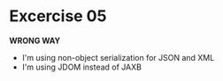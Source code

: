 # Excercise 05
**WRONG WAY**

* I'm using non-object serialization for JSON and XML
* I'm using JDOM instead of JAXB